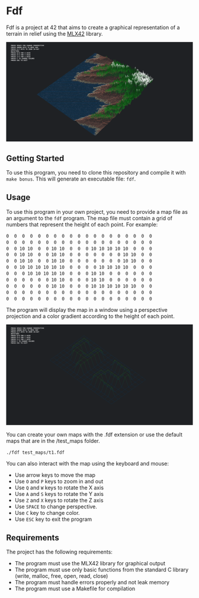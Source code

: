 # Fdf

Fdf is a project at 42 that aims to create a graphical representation of a terrain in relief using the [MLX42](https://github.com/codam-coding-college/MLX42) library.

![Fdf representation](https://github.com/crigonza/Fdf/blob/main/fdf.png)

## Getting Started

To use this program, you need to clone this repository and compile it with `make bonus`. This will generate an executable file: `fdf`.

## Usage

To use this program in your own project, you need to provide a map file as an argument to the `fdf` program. The map file must contain a grid of numbers that represent the height of each point. For example:

```txt
0  0  0  0  0  0  0  0  0  0  0  0  0  0  0  0  0  0  0
0  0  0  0  0  0  0  0  0  0  0  0  0  0  0  0  0  0  0
0  0 10 10  0  0 10 10  0  0  0 10 10 10 10 10  0  0  0
0  0 10 10  0  0 10 10  0  0  0  0  0  0  0 10 10  0  0
0  0 10 10  0  0 10 10  0  0  0  0  0  0  0 10 10  0  0
0  0 10 10 10 10 10 10  0  0  0  0 10 10 10 10  0  0  0
0  0  0 10 10 10 10 10  0  0  0 10 10  0  0  0  0  0  0
0  0  0  0  0  0 10 10  0  0  0 10 10  0  0  0  0  0  0
0  0  0  0  0  0 10 10  0  0  0 10 10 10 10 10 10  0  0
0  0  0  0  0  0  0  0  0  0  0  0  0  0  0  0  0  0  0
0  0  0  0  0  0  0  0  0  0  0  0  0  0  0  0  0  0  0
```

The program will display the map in a window using a perspective projection and a color gradient according to the height of each point.

![42 image](https://github.com/crigonza/Fdf/blob/main/fdf_42.png)

You can create your own maps with the .fdf extension or use the default maps that are in the /test_maps folder.
```
./fdf test_maps/t1.fdf
```
You can also interact with the map using the keyboard and mouse:

- Use arrow keys to move the map
- Use `O` and `P` keys to zoom in and out
- Use `Q` and `W` keys to rotate the X axis
- Use `A` and `S` keys to rotate the Y axis
- Use `Z` and `X` keys to rotate the Z axis
- Use `SPACE` to change perspective.
- Use `C` key to change color.
- Use `ESC` key to exit the program

## Requirements

The project has the following requirements:

- The program must use the MLX42 library for graphical output
- The program must use only basic functions from the standard C library (write, malloc, free, open, read, close)
- The program must handle errors properly and not leak memory
- The program must use a Makefile for compilation
